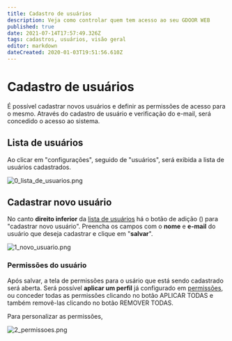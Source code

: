 ```yaml
---
title: Cadastro de usuários
description: Veja como controlar quem tem acesso ao seu GDOOR WEB
published: true
date: 2021-07-14T17:57:49.326Z
tags: cadastros, usuários, visão geral
editor: markdown
dateCreated: 2020-01-03T19:51:56.610Z
---
```


# Cadastro de usuários

É possível cadastrar novos usuários e definir as permissões de acesso para o mesmo.
Através do cadastro de usuário e verificação do e-mail, será concedido o acesso ao sistema.

## Lista de usuários

Ao clicar em "configurações", seguido de "usuários", será exibida a lista de usuários cadastrados.

![0_lista_de_usuarios.png](/config/usuários/0_lista_de_usuarios.png)

## Cadastrar novo usuário

No canto **direito inferior** da [lista de usuários](configurações/usuarios) há o botão de adição (<em class="mdi mdi-plus"></em>) para "cadastrar novo usuário".
Preencha os campos com o **nome** e **e-mail** do usuário que deseja cadastrar e clique em "**salvar**".

![1_novo_usuario.png](/config/usuários/1_novo_usuario.png)

### Permissões do usuário

Após salvar, a tela de permissões para o usário que está sendo cadastrado será aberta.
Será possível **aplicar um perfil** já configurado em [permissões](/configuracoes/permissoes), ou conceder todas as permissões clicando no botão <span class="mat-button mdi "> APLICAR TODAS</span> e também removê-las clicando no botão <span class="mat-button mdi "> REMOVER TODAS</span>.

Para personalizar as permissões, 

![2_permissoes.png](/config/usuários/2_permissoes.png)
